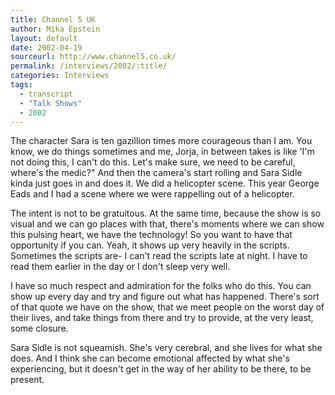 ```yaml
---
title: Channel 5 UK
author: Mika Epstein
layout: default
date: 2002-04-19
sourceurl: http://www.channel5.co.uk/
permalink: /interviews/2002/:title/
categories: Interviews
tags:
  - transcript
  - "Talk Shows"
  - 2002
---
```


The character Sara is ten gazillion times more courageous than I am. You know, we do things sometimes and me, Jorja, in between takes is like 'I'm not doing this, I can't do this. Let's make sure, we need to be careful, where's the medic?" And then the camera's start rolling and Sara Sidle kinda just goes in and does it. We did a helicopter scene. This year George Eads and I had a scene where we were rappelling out of a helicopter.

The intent is not to be gratuitous. At the same time, because the show is so visual and we can go places with that, there's moments where we can show this pulsing heart, we have the technology! So you want to have that opportunity if you can. Yeah, it shows up very heavily in the scripts. Sometimes the scripts are- I can't read the scripts late at night. I have to read them earlier in the day or I don't sleep very well.

I have so much respect and admiration for the folks who do this. You can show up every day and try and figure out what has happened. There's sort of that quote we have on the show, that we meet people on the worst day of their lives, and take things from there and try to provide, at the very least, some closure.

Sara Sidle is not squeamish. She's very cerebral, and she lives for what she does. And I think she can become emotional affected by what she's experiencing, but it doesn't get in the way of her ability to be there, to be present.